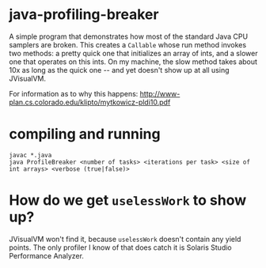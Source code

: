 java-profiling-breaker
======================

A simple program that demonstrates how most of the standard Java CPU samplers are broken. This creates a `Callable` whose run method invokes two methods: a pretty quick one that initializes an array of ints, and a slower one that operates on this ints. On my machine, the slow method takes about 10x as long as the quick one -- and yet doesn't show up at all using JVisualVM.

For information as to why this happens: http://www-plan.cs.colorado.edu/klipto/mytkowicz-pldi10.pdf

compiling and running
=====================

    javac *.java
    java ProfileBreaker <number of tasks> <iterations per task> <size of int arrays> <verbose (true|false)>

How do we get `uselessWork` to show up?
=======================================

JVisualVM won't find it, because `uselessWork` doesn't contain any yield points. The only profiler I know of that does catch it is Solaris Studio Performance Analyzer.
